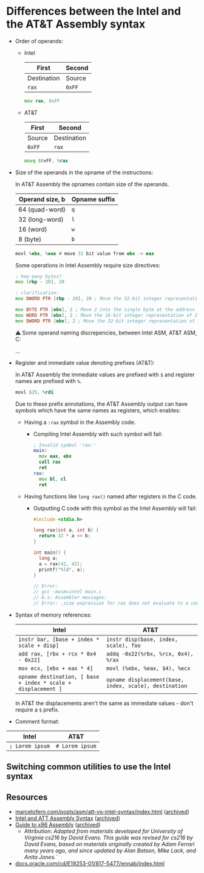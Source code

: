 # Differences between the Intel and the AT&T Assembly syntax

- Order of operands:

    - Intel

        | First       | Second |
        | ----------- | ------ |
        | Destination | Source |
        | `rax`       | `0xFF` |

        ```asm
        mov rax, 0xFF
        ```

    - AT&T

        | First  | Second      |
        | ------ | ----------- |
        | Source | Destination |
        | `0xFF` | `rax`       |

        ```asm
        movq $0xFF, %rax
        ```

- Size of the operands in the opname of the instructions:

    In AT&T Assembly the opnames contain size of the operands.

    | Operand size, b | Opname suffix |
    | --------------- | ------------- |
    | 64 (quad-word)  | `q`           |
    | 32 (long-word)  | `l`           |
    | 16 (word)       | `w`           |
    | 8 (byte)        | `b`           |

    ```asm
    movl %ebx, %eax # move 32 bit value from ebx -> eax
    ```

    Some operations in Intel Assembly require size directives:

    ```asm
    ; how many bytes?
    mov [rbp - 20], 20

    ; clarification:
    mov DWORD PTR [rbp - 20], 20 ; Move the 32-bit integer representation of 20 into 4 bytes starting at the address RBP - 20.

    mov BYTE PTR [ebx], 2 ; Move 2 into the single byte at the address stored in EBX.
    mov WORD PTR [ebx], 2 ; Move the 16-bit integer representation of 2 into the 2 bytes starting at the address in EBX.
    mov DWORD PTR [ebx], 2 ; Move the 32-bit integer representation of 2 into the 4 bytes starting at the address in EBX.
    ```

    ⚠️ Some operand naming discrepencies, between Intel ASM, AT&T ASM, C:

    ...

- Register and immediate value denoting prefixes (AT&T):

    In AT&T Assembly the immediate values are prefixed with `$` and register names are prefixed with `%`.

    ```asm
    movl $25, %rdi
    ```

    Due to these prefix annotations, the AT&T Assembly output can have symbols which have the same names as registers, which enables:

    - Having a `:rax` symbol in the Assembly code.

        - Compiling Intel Assembly with such symbol will fail:

            ```asm
            ; Invalid symbol 'rax:'
            main:
              mov eax, ebx
              call rax
              ret
            rax:
              mov bl, cl
              ret
            ```

    - Having functions like `long rax()` named after registers in the C code.

        - Outputting C code with this symbol as the Intel Assembly will fail:

            ```c
            #include <stdio.h>

            long rax(int a, int b) {
              return 32 * a << b;
            }

            int main() {
              long a;
              a = rax(42, 42);
              printf("%ld", a);
            }

            // Error:
            // gcc -masm=intel main.c
            // A.s: Assembler messages:
            // Error: .size expression for rax does not evaluate to a constant
            ```

- Syntax of memory references:

    | Intel                                                         | AT&T                                                   |
    | ------------------------------------------------------------- | ------------------------------------------------------ |
    | `instr bar, [base + index * scale + disp]`                    | `instr disp(base, index, scale), foo`                  |
    | `add rax, [rbx + rcx * 0x4 - 0x22]`                           | `addq -0x22(%rbx, %rcx, 0x4), %rax`                    |
    | `mov ecx, [ebx + eax * 4]`                                    | `movl (%ebx, %eax, $4), %ecx`                          |
    | `opname destination, [ base + index * scale + displacement ]` | `opname displacement(base, index, scale), destination` |

    In AT&T the displacements aren't the same as immediate values - don't require a `$` prefix.

- Comment format:

| Intel           | AT&T            |
| --------------- | --------------- |
| `; Lorem ipsum` | `# Lorem ipsum` |

## Switching common utilities to use the Intel syntax

## Resources

- [marcelofern.com/posts/asm/att-vs-intel-syntax/index.html](https://marcelofern.com/posts/asm/att-vs-intel-syntax/index.html) ([archived](https://archive.is/MmoR0))
- [Intel and ATT Assembly Syntax](https://homes.cs.washington.edu/~bodik/ucb/cs164/cs164-fall-2003/assembly.html) ([archived](https://archive.is/hesf4))
- [Guide to x86 Assembly](https://www.cs.virginia.edu/~evans/cs216/guides/x86.html) ([archived](https://archive.is/GtsZV))
    - Attribution: _Adapted from materials developed for University of Virginia cs216 by David Evans. This guide was revised for cs216 by David Evans, based on materials originally created by Adam Ferrari many years ago, and since updated by Alan Batson, Mike Lack, and Anita Jones.`_
- [docs.oracle.com/cd/E19253-01/817-5477/ennab/index.html](https://docs.oracle.com/cd/E19253-01/817-5477/ennab/index.html)
